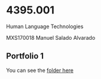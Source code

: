 # 4395.001
Human Language Technologies

MXS170018
Manuel Salado Alvarado

## Portfolio 1
You can see the [folder here](portfolio1)  

